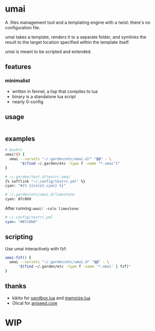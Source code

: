 # umai
A .files management tool and a templating engine with a twist: there's no configuration file.

umai takes a template, renders it to a separate folder, and symlinks the result to the target location specified within the template itself.

umai is meant to be scripted and extended.

## features

### minimalist
- written in fennel, a lisp that compiles to lua
- binary is a standalone lua script
- nearly 0-config

## usage
```
```

## examples
```bash
# bashrc
umai!() {
  umai --varsets "~/.garden/etc/umai.d/" "$@" - \
       "$(find ~/.garden/etc -type f -name "*.umai")"
}
```
```bash
# ~/.garden/test.d/testrc.umai
{% softlink "~/.config/testrc.yml" %}
cyan: "#{% {{colo}.cyan} %}"
```
```bash
# ~/.garden/etc/umai.d/limestone
cyan: 87c0b0
```
After running `umai! -colo limestone`:
```yaml
# ~/.config/testrc.yml
cyan: "#87c0b0"
```

## scripting
Use umai interactively with fzf:
```bash
umai-fzf() {
  umai --varsets "~/.garden/etc/umai.d" "$@" - \
      "$(find ~/.garden/etc -type f -name '*.umai' | fzf)"
}
```

## thanks
- kikito for [sandbox.lua](https://github.com/kikito/sandbox.lua) and [memoize.lua](https://github.com/kikito/memoize.lua)
- Olical for [aniseed.core](https://github.com/Olical/aniseed)

# WIP

